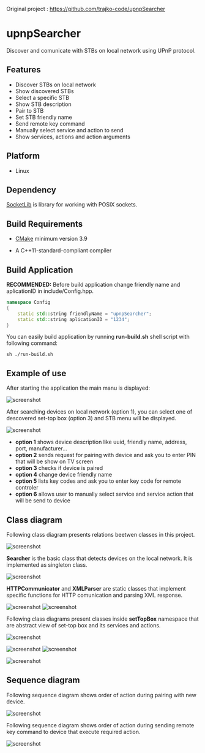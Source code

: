 Original project : https://github.com/trajko-code/upnpSearcher



# upnpSearcher
Discover and comunicate with STBs on local network using UPnP protocol.

## Features

*   Discover STBs on local network
*   Show discovered STBs
*   Select a specific STB
*   Show STB description
*   Pair to STB
*   Set STB friendly name
*   Send remote key command
*   Manually select service and action to send
*   Show services, actions and action arguments

## Platform

* Linux

## Dependency

[SocketLib](https://github.com/trajko-code/socketLib) is library for working with POSIX sockets.

## Build Requirements

*  [CMake](https://cmake.org/) minimum version 3.9

*  A C++11-standard-compliant compiler

## Build Application

**RECOMMENDED:** Before build application change friendly name and aplicationID in include/Config.hpp.

```cpp
namespace Config
{ 
    static std::string friendlyName = "upnpSearcher";
    static std::string aplicationID = "1234";
}
```

You can easily build application by running **run-build.sh** shell script with following command:
```shell
sh ./run-build.sh
```

## Example of use

After starting the application the main manu is displayed: 

![screenshot](screenshots/Menu/mainMenu.png)

After searching devices on local network (option 1), you can select one of descovered set-top box
(option 3) and STB menu will be displayed.

![screenshot](screenshots/Menu/STBMenu.png)


* **option 1** shows device description like uuid, friendly name, address, port, manufacturer...
* **option 2** sends request for pairing with device and ask you to enter PIN that will be show on TV screen
* **option 3** checks if device is paired
* **option 4** change device friendly name 
* **option 5** lists key codes and ask you to enter key code for remote controler
* **option 6** allows user to manually select service and service action that will be send to device 

## Class diagram

Following class diagram presents relations beetwen classes in this project.

![screenshot](screenshots/Diagrams/ClassDiagram/ClassDiagramRelations.png)

**Searcher** is the basic class that detects devices on the local network. It is implemented as singleton class.

![screenshot](screenshots/Diagrams/ClassDiagram/SearcherClass.png)

**HTTPCommunicator** and **XMLParser** are static classes that implement specific functions for HTTP comunication and parsing XML response.

![screenshot](screenshots/Diagrams/ClassDiagram/HTTPCommunicatorClass.png)      ![screenshot](screenshots/Diagrams/ClassDiagram/XMLParserClass.png)

Following class diagrams present classes inside **setTopBox** namespace that are abstract view of set-top box and its services and actions.

![screenshot](screenshots/Diagrams/ClassDiagram/STBClass.png)

![screenshot](screenshots/Diagrams/ClassDiagram/ServiceStruct.png)       ![screenshot](screenshots/Diagrams/ClassDiagram/ActionStruct.png)

![screenshot](screenshots/Diagrams/ClassDiagram/ArgumentStruct.png)

## Sequence diagram

Following sequence diagram shows order of action during pairing with new device.

![screenshot](screenshots/Diagrams/SequenceDiagram/SDPairToNewDevice.png)

Following sequence diagram shows order of action during sending remote key command to device that execute required action.

![screenshot](screenshots/Diagrams/SequenceDiagram/SDSendRemoteKeyCommand.png)

